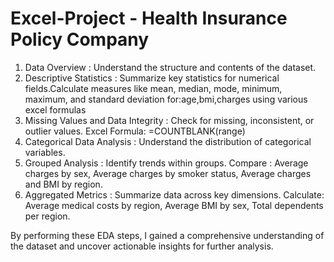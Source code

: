 # Excel-Project - Health Insurance Policy Company

1. Data Overview : Understand the structure and contents of the dataset.
2. Descriptive Statistics : Summarize key statistics for numerical fields.Calculate measures like mean, median, mode, minimum, maximum, and standard deviation for:age,bmi,charges using various excel formulas
3. Missing Values and Data Integrity : Check for missing, inconsistent, or outlier values. Excel Formula: =COUNTBLANK(range)
4. Categorical Data Analysis : Understand the distribution of categorical variables.
5. Grouped Analysis : Identify trends within groups. Compare : Average charges by sex, Average charges by smoker status, Average charges and BMI by region.
6. Aggregated Metrics : Summarize data across key dimensions. Calculate: Average medical costs by region, Average BMI by sex, Total dependents per region.

By performing these EDA steps, I gained a comprehensive understanding of the dataset and uncover actionable insights for further analysis.
